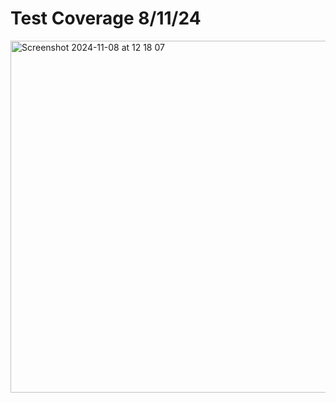   # **Test Coverage 8/11/24**
  <img width="563" alt="Screenshot 2024-11-08 at 12 18 07" src="https://github.com/user-attachments/assets/63d399dd-c752-473e-879c-80bd7344a609">

